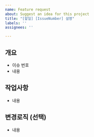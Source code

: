 ```yaml
---
name: Feature request
about: Suggest an idea for this project
title: "[할일] [IssueNumber] 설명"
labels: ''
assignees: ''

---
```


## 개요

- 이슈 번호
- 내용

## 작업사항

- 내용

## 변경로직 (선택)

- 내용
